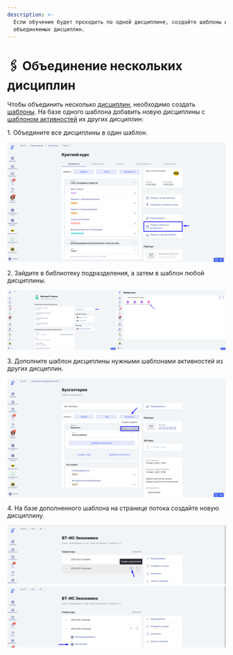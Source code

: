 ```yaml
---
description: >-
  Если обучение будет проходить по одной дисциплине, создайте шаблоны из всех
  объединяемых дисциплин.
---
```


# 🖇️ Объединение нескольких дисциплин

Чтобы объединить несколько [дисциплин](../struktura/disciplina/), необходимо создать [шаблоны](../struktura/disciplina/shablon-discipliny.md#kak-sozdat-shablon-discipliny). На базе одного шаблона добавить новую дисциплины с [шаблоном активностей](../servisy/biblioteka/materialy/shablon-aktivnosti.md) их других дисциплин:

1\. Объедините все дисциплины в один шаблон.

![Страница Дисциплины](../.gitbook/assets/Screenshot_1078.png)

2\. Зайдите в библиотеку подразделения, а затем в шаблон любой дисциплины.

![](../.gitbook/assets/Screenshot_1084.png)

3\. Дополните шаблон дисциплины нужными шаблонами активностей из других дисциплин.

![](../.gitbook/assets/Screenshot_1086.png)

4\. На базе дополненного шаблона на странице потока создайте новую дисциплину.

![](../.gitbook/assets/Screenshot_1088.png)

